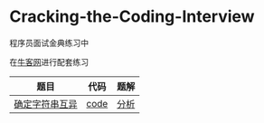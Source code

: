 # Cracking-the-Coding-Interview
程序员面试金典练习中

在[牛客网](https://www.nowcoder.com/ta/cracking-the-coding-interview)进行配套练习<br>

|题目|代码|题解|
|--------------------|-----------------------|----------------------------|
|[确定字符串互异](https://www.nowcoder.com/practice/9618c2a9e8a14c3e82954ee14168f592?tpId=8&tqId=10994&tPage=1&rp=1&ru=/ta/cracking-the-coding-interview&qru=/ta/cracking-the-coding-interview/question-ranking)|[code](https://github.com/liuchenjane/Cracking-the-Coding-Interview/blob/master/checkDifferent.cpp)|[分析](https://github.com/liuchenjane/Cracking-the-Coding-Interview/blob/master/checkDifferent.md)|
